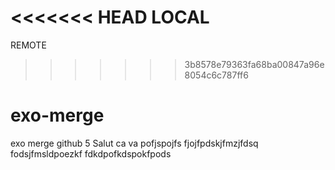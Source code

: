 <<<<<<< HEAD
LOCAL
=======
REMOTE
>>>>>>> 3b8578e79363fa68ba00847a96e8054c6c787ff6
# exo-merge
exo merge github 5
Salut ca va
pofjspojfs
fjojfpdskjfmzjfdsq
fodsjfmsldpoezkf
fdkdpofkdspokfpods
